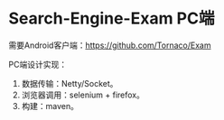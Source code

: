 # Search-Engine-Exam PC端

需要Android客户端：https://github.com/Tornaco/Exam

PC端设计实现：
1. 数据传输：Netty/Socket。
2. 浏览器调用：selenium + firefox。
3. 构建：maven。

